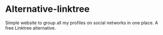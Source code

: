 # Alternative-linktree
Simple website to group all my profiles on social networks in one place. A free Linktree alternative.
